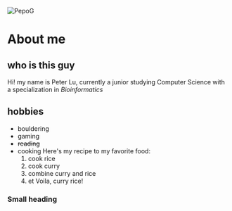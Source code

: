 ![PepoG](/Users/peterlu/Downloads/PepoG.png)
# **About me**
## who is this guy
Hi! my name is Peter Lu, currently a junior studying Computer Science with a
specialization in *Bioinformatics*
## hobbies
- bouldering
- gaming
- ~~reading~~
- cooking
	Here's my recipe to my favorite food:
	1. cook rice
	2. cook curry
	3. combine curry and rice
	4. et Voila, curry rice!

### Small heading

